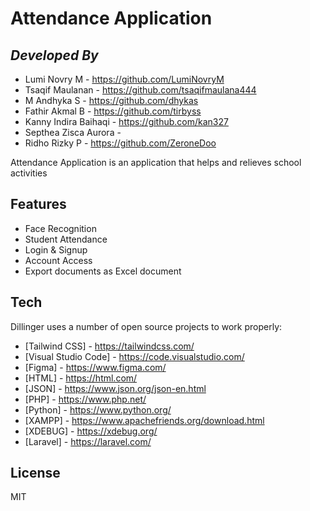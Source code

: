 # Attendance Application
## _Developed By_
- Lumi Novry M - https://github.com/LumiNovryM
- Tsaqif Maulanan - https://github.com/tsaqifmaulana444
- M Andhyka S - https://github.com/dhykas
- Fathir Akmal B - https://github.com/tirbyss
- Kanny Indira Baihaqi - https://github.com/kan327
- Septhea Zisca Aurora - 
- Ridho Rizky P - https://github.com/ZeroneDoo


Attendance Application is an application that helps and relieves school activities


## Features

- Face Recognition
- Student Attendance
- Login & Signup
- Account Access
- Export documents as Excel document


## Tech

Dillinger uses a number of open source projects to work properly:

- [Tailwind CSS] - https://tailwindcss.com/
- [Visual Studio Code] - https://code.visualstudio.com/
- [Figma] - https://www.figma.com/
- [HTML] - https://html.com/
- [JSON] - https://www.json.org/json-en.html
- [PHP] - https://www.php.net/
- [Python] - https://www.python.org/
- [XAMPP] - https://www.apachefriends.org/download.html
- [XDEBUG] - https://xdebug.org/
- [Laravel] - https://laravel.com/


## License

MIT 
